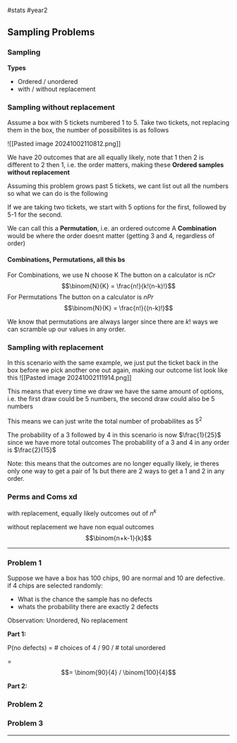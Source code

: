 #stats #year2 

## Sampling Problems

### Sampling

**Types**
- Ordered / unordered
- with / without replacement

### Sampling without replacement

Assume a box with 5 tickets numbered 1 to 5. Take two tickets, not replacing them in the box, the number of possibilites is as follows

![[Pasted image 20241002110812.png]]

We have 20 outcomes that are all equally likely, note that 1 then 2 is different to 2 then 1, i.e. the order matters, making these **Ordered samples without replacement**

Assuming this problem grows past 5 tickets, we cant list out all the numbers so what we can do is the following


If we are taking two tickets, we start with 5 options for the first, followed by 5-1 for the second.

We can call this a **Permutation**, i.e. an ordered outcome
A **Combination** would be where the order doesnt matter (getting 3 and 4, regardless of order)
#### Combinations, Permutations, all this bs

For Combinations, we use N choose K
The button on a calculator is $nCr$
$$\binom{N}{K} = \frac{n!}{k!(n-k)!}$$
For Permutations
The button on a calculator is $nPr$
$$\binom{N}{K} = \frac{n!}{(n-k)!}$$

We know that permutations are always larger since there are $k!$ ways we can scramble up our values in any order.

### Sampling with replacement

In this scenario with the same example, we just put the ticket back in the box before we pick another one out again, making our outcome list look like this
![[Pasted image 20241002111914.png]]

This means that every time we draw we have the same amount of options, i.e. the first draw could be 5 numbers, the second draw could also be 5 numbers

This means we can just write the total number of probabilites as $5^2$

The probability of a 3 followed by 4 in this scenario is now $\frac{1}{25}$ since we have more total outcomes
The probability of a 3 and 4 in any order is $\frac{2}{15}$

Note: this means that the outcomes are no longer equally likely, ie theres only one way to get a pair of 1s but there are 2 ways to get a 1 and 2 in any order.

### Perms and Coms xd

with replacement, equally likely outcomes out of $n^k$

without replacement we have non equal outcomes
$$\binom{n+k-1}{k}$$

***

### Problem 1

Suppose we have a box has 100 chips, 90 are normal and 10 are defective. if 4 chips are selected randomly:
- What is the chance the sample has no defects
- whats the probability there are exactly 2 defects

Observation: Unordered, No replacement

**Part 1:**

P(no defects) = # choices of 4 / 90 / # total unordered

= $$= \binom{90}{4} / \binom{100}{4}$$

**Part 2:**
### Problem 2


### Problem 3



***